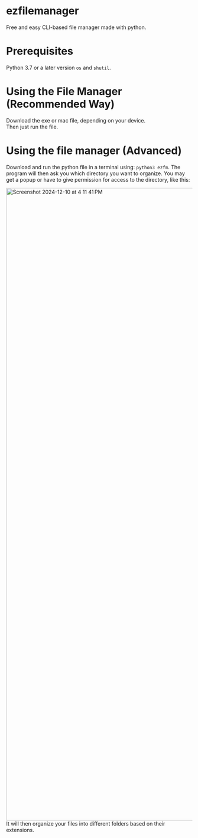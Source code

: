# ezfilemanager
Free and easy CLI-based file manager made with python.
# Prerequisites
Python 3.7 or a later version
```os``` and ```shutil```.
# Using the File Manager (Recommended Way)
Download the exe or mac file, depending on your device.  
Then just run the file.
# Using the file manager (Advanced)
Download and run the python file in a terminal using:
```python3 ezfm```.
The program will then ask you which directory you want to organize.
You may get a popup or have to give permission for access to the directory, like this:

<img width="1710" alt="Screenshot 2024-12-10 at 4 11 41 PM" src="https://github.com/user-attachments/assets/91a8858f-25f3-49f6-a776-597c00546998">
It will then organize your files into different folders based on their extensions.
